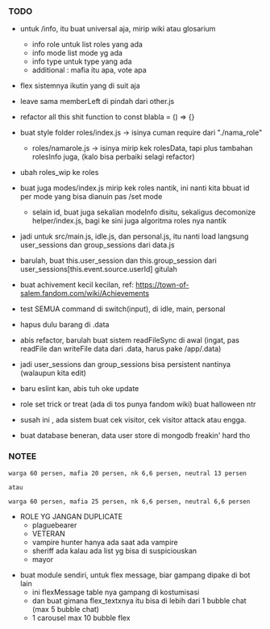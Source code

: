 ### TODO

- untuk /info, itu buat universal aja, mirip wiki atau glosarium
  - info role untuk list roles yang ada
  - info mode list mode yg ada
  - info type untuk type yang ada
  - additional : mafia itu apa, vote apa

- flex sistemnya ikutin yang di suit aja

- leave sama memberLeft di pindah dari other.js

- refactor all this shit function to const blabla = () => {}

- buat style folder roles/index.js -> isinya cuman require dari "./nama_role"
  - roles/namarole.js -> isinya mirip kek rolesData, tapi plus tambahan rolesInfo juga, (kalo bisa perbaiki selagi refactor)
  
- ubah roles_wip ke roles
  
- buat juga modes/index.js mirip kek roles nantik, ini nanti kita bbuat id per mode yang bisa dianuin pas /set mode
  - selain id, buat juga sekalian modeInfo disitu, sekaligus decomonize helper/index.js,
    bagi ke sini juga algoritma roles nya nantik
    
- jadi untuk src/main.js, idle.js, dan personal.js, itu nanti load langsung user_sessions dan group_sessions dari data.js
- barulah, buat this.user_session dan this.group_session dari user_sessions[this.event.source.userId] gitulah

- buat achivement kecil kecilan, ref: https://town-of-salem.fandom.com/wiki/Achievements

- test SEMUA command di switch(input), di idle, main, personal

- hapus dulu barang di .data

- abis refactor, barulah buat sistem readFileSync di awal (ingat, pas readFile dan writeFile data dari .data, harus pake /app/.data)

- jadi user_sessions dan group_sessions bisa persistent nantinya (walaupun kita edit)

- baru eslint kan, abis tuh oke update

- role set trick or treat (ada di tos punya fandom wiki) buat halloween ntr

- susah ini , ada sistem buat cek visitor, cek visitor attack atau engga.

- buat database beneran, data user store di mongodb freakin' hard tho


### NOTEE

```
warga 60 persen, mafia 20 persen, nk 6,6 persen, neutral 13 persen	

atau	

warga 60 persen, mafia 25 persen, nk 6,6 persen, neutral 6,6 persen
```

- ROLE YG JANGAN DUPLICATE
  - plaguebearer
  - VETERAN
  - vampire hunter hanya ada saat ada vampire
  - sheriff ada kalau ada list yg bisa di suspiciouskan
  - mayor

* buat module sendiri, untuk flex message, biar gampang dipake di bot lain
  - ini flexMessage table nya gampang di kostumisasi
  - dan buat gimana flex_textxnya itu bisa di lebih dari 1 bubble chat (max 5 bubble chat)
  - 1 carousel max 10 bubble flex
